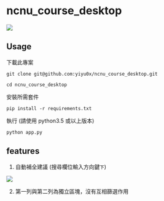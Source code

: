 # ncnu_course_desktop

![](https://i.imgur.com/NmFqJIJ.png)

## Usage

下載此專案

`git clone git@github.com:yiyu0x/ncnu_course_desktop.git`

`cd ncnu_course_desktop`

安裝所需套件

`pip install -r requirements.txt`

執行 (請使用 python3.5 或以上版本)

`python app.py`

## features

1. 自動補全建議 (搜尋欄位輸入方向鍵`下`)

![](https://i.imgur.com/NmFqJIJ.png)

2. 第一列與第二列為獨立區塊，沒有互相篩選作用
